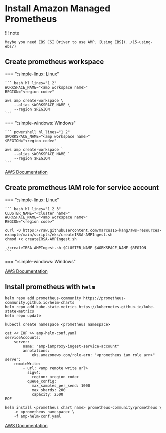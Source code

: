 # Install Amazon Managed Prometheus

!!! note

    Maybe you need EBS CSI Driver to use AMP. [Using EBS](../15-using-ebs/)

## Create prometheus workspace

=== ":simple-linux: Linux"

    ``` bash hl_lines="1 2"
    WORKSPACE_NAME="<amp workspace name>"
    REGION="<region code>"

    aws amp create-workspace \
        --alias $WORKSPACE_NAME \
        --region $REGION
    ```

=== ":simple-windows: Windows"

    ``` powershell hl_lines="1 2"
    $WORKSPACE_NAME="<amp workspace name>"
    $REGION="<region code>"

    aws amp create-workspace `
        --alias $WORKSPACE_NAME `
        --region $REGION
    ```

[AWS Documentation](https://awscli.amazonaws.com/v2/documentation/api/latest/reference/amp/create-workspace.html)

## Create prometheus IAM role for service account

=== ":simple-linux: Linux"

    ``` bash hl_lines="1 2 3"
    CLUSTER_NAME="<cluster name>"
    WORKSPACE_NAME="<amp workspace name>"
    REGION="<region code>"

    curl -O https://raw.githubusercontent.com/marcus16-kang/aws-resources-example/main/scripts/eks/createIRSA-AMPIngest.sh
    chmod +x createIRSA-AMPIngest.sh

    ./createIRSA-AMPIngest.sh $CLUSTER_NAME $WORKSPACE_NAME $REGION
    ```

=== ":simple-windows: Windows"

[AWS Documentation](https://docs.aws.amazon.com/prometheus/latest/userguide/set-up-irsa.html#set-up-irsa-ingest)

## Install prometheus with `helm`

``` shell hl_lines="5 12 15 17 24 25"
helm repo add prometheus-community https://prometheus-community.github.io/helm-charts
helm repo add kube-state-metrics https://kubernetes.github.io/kube-state-metrics
helm repo update

kubectl create namespace <prometheus namespace>

cat << EOF >> amp-helm-conf.yaml
serviceAccounts:
    server:
        name: "amp-iamproxy-ingest-service-account"
        annotations:
            eks.amazonaws.com/role-arn: "<prometheus iam role arn>"
server:
    remoteWrite:
        - url: <amp remote write url>
          sigv4:
            region: <region code>
          queue_config:
            max_samples_per_send: 1000
            max_shards: 200
            capacity: 2500
EOF

helm install <prometheus chart name> prometheus-community/prometheus \
    -n <prometheus namespace> \
    -f amp-helm-conf.yaml
```
[AWS Documentation](https://docs.aws.amazon.com/prometheus/latest/userguide/AMP-onboard-ingest-metrics-new-Prometheus.html)